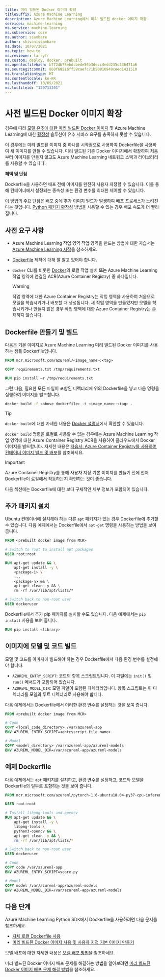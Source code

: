 ```yaml
---
title: 미리 빌드된 Docker 이미지 확장
titleSuffix: Azure Machine Learning
description: Azure Machine Learning에서 미리 빌드된 docker 이미지 확장
services: machine-learning
ms.service: machine-learning
ms.subservice: core
ms.author: ssambare
author: shivanissambare
ms.date: 10/07/2021
ms.topic: how-to
ms.reviewer: larryfr
ms.custom: deploy, docker, prebuilt
ms.openlocfilehash: b772db78ebdcbede50b3decc4edd235c336471a6
ms.sourcegitcommit: 860f6821bff59caefc71b50810949ceed1431510
ms.translationtype: MT
ms.contentlocale: ko-KR
ms.lasthandoff: 10/09/2021
ms.locfileid: "129713201"
---
```

# <a name="extend-a-prebuilt-docker-image"></a>사전 빌드된 Docker 이미지 확장

경우에 따라 [모델 유추에 대한 미리 빌드된 Docker 이미지](concept-prebuilt-docker-images-inference.md) 및 Azure Machine Learning에 대한 [확장성](./how-to-prebuilt-docker-images-inference-python-extensibility.md) 솔루션이 유추 서비스 요구를 충족하지 못할 수 있습니다.

이 경우에는 미리 빌드된 이미지 중 하나를 시작점으로 사용하여 Dockerfile을 사용하여 새 이미지를 만들 수 있습니다. 미리 빌드된 기존 Docker 이미지에서 확장하여 처음부터 이미지를 만들지 않고도 Azure Machine Learning 네트워크 스택과 라이브러리를 사용할 수 있습니다.

**혜택 및 단점**

Dockerfile을 사용하면 배포 전에 이미지를 완전히 사용자 지정할 수 있습니다. 이를 통해 컨테이너에서 설정되는 종속성 또는 환경 변수를 최대한 제어할 수 있습니다.

이 방법의 주요 단점은 배포 중에 추가 이미지 빌드가 발생하여 배포 프로세스가 느려진다는 것입니다. [Python 패키지 확장성](./how-to-prebuilt-docker-images-inference-python-extensibility.md) 방법을 사용할 수 있는 경우 배포 속도가 더 빨라집니다.
## <a name="prerequisites"></a>사전 요구 사항

* Azure Machine Learning 작업 영역 작업 영역을 만드는 방법에 대한 자습서는 [Azure Machine Learning 시작](quickstart-create-resources.md)을 참조하세요.
* [Dockerfile](https://docs.docker.com/engine/reference/builder/) 제작에 대해 잘 알고 있어야 합니다.
* `docker` CLI를 비롯한 [Docker](https://www.docker.com/)의 로컬 작업 설치 **또는** Azure Machine Learning 작업 영역에 연결된 ACR(Azure Container Registry) 중 하나입니다.

    > [!WARNING]
    > 작업 영역에 대한 Azure Container Registry는 작업 영역을 사용하여 처음으로 모델을 학습시키거나 배포할 때 생성됩니다. 새 작업 영역을 만들었지만 모델을 학습시키거나 만들지 않은 경우 작업 영역에 대한 Azure Container Registry는 존재하지 않습니다.
## <a name="create-and-build-dockerfile"></a>Dockerfile 만들기 및 빌드

다음은 기본 이미지로 Azure Machine Learning 미리 빌드된 Docker 이미지를 사용하는 샘플 Dockerfile입니다.

```Dockerfile
FROM mcr.microsoft.com/azureml/<image_name>:<tag>

COPY requirements.txt /tmp/requirements.txt

RUN pip install –r /tmp/requirements.txt
```

그런 다음, 필요한 모든 파일이 포함된 디렉터리에 위의 Dockerfile을 넣고 다음 명령을 실행하여 이미지를 빌드합니다.

```bash
docker build -f <above dockerfile> -t <image_name>:<tag> .
```

> [!TIP]
> `docker build`에 대한 자세한 내용은 [Docker 설명서](https://docs.docker.com/engine/reference/commandline/build/)에서 확인할 수 있습니다.

`docker build` 명령을 로컬로 사용할 수 없는 경우에는 Azure Machine Learning 작업 영역에 대한 Azure Container Registry ACR을 사용하여 클라우드에서 Docker 이미지를 빌드합니다. 자세한 내용은 [자습서: Azure Container Registry를 사용하여 컨테이너 이미지 빌드 및 배포](../container-registry/container-registry-tutorial-quick-task.md)를 참조하세요.

> [!IMPORTANT]
> Azure Container Registry를 통해 사용자 지정 기본 이미지를 만들기 전에 먼저 Dockerfile이 로컬에서 작동하는지 확인하는 것이 좋습니다.

다음 섹션에는 Dockerfile에 대한 보다 구체적인 세부 정보가 포함되어 있습니다.

## <a name="install-extra-packages"></a>추가 패키지 설치

Ubuntu 컨테이너에 설치해야 하는 다른 `apt` 패키지가 있는 경우 Dockerfile에 추가할 수 있습니다. 다음 예제에서는 Dockerfile에서 `apt-get` 명령을 사용하는 방법을 보여 줍니다.

```Dockerfile
FROM <prebuilt docker image from MCR>

# Switch to root to install apt packages
USER root:root

RUN apt-get update && \
    apt-get install -y \
    <package-1> \
    ... 
    <package-n> && \
    apt-get clean -y && \
    rm -rf /var/lib/apt/lists/*

# Switch back to non-root user
USER dockeruser
```

Dockerfile에서 추가 pip 패키지를 설치할 수도 있습니다. 다음 예제에서는 `pip install` 사용을 보여 줍니다.

```Dockerfile
RUN pip install <library>
```

<a id="buildmodel"></a>

## <a name="build-model-and-code-into-images"></a>이미지에 모델 및 코드 빌드

모델 및 코드를 이미지에 빌드해야 하는 경우 Dockerfile에서 다음 환경 변수를 설정해야 합니다.

* `AZUREML_ENTRY_SCRIPT`: 코드의 항목 스크립트입니다. 이 파일에는 `init()` 및 `run()` 메서드가 포함되어 있습니다.
* `AZUREML_MODEL_DIR`: 모델 파일이 포함된 디렉터리입니다. 항목 스크립트는 이 디렉터리를 모델의 루트 디렉터리로 사용해야 합니다.

다음 예제에서는 Dockerfile에서 이러한 환경 변수를 설정하는 것을 보여 줍니다.

```Dockerfile
FROM <prebuilt docker image from MCR>

# Code
COPY <local_code_directory> /var/azureml-app
ENV AZUREML_ENTRY_SCRIPT=<entryscript_file_name>

# Model
COPY <model_directory> /var/azureml-app/azureml-models
ENV AZUREML_MODEL_DIR=/var/azureml-app/azureml-models
```

## <a name="example-dockerfile"></a>예제 Dockerfile

다음 예제에서는 `apt` 패키지를 설치하고, 환경 변수를 설정하고, 코드와 모델을 Dockerfile의 일부로 포함하는 것을 보여 줍니다.

```Dockerfile
FROM mcr.microsoft.com/azureml/pytorch-1.6-ubuntu18.04-py37-cpu-inference:latest 

USER root:root

# Install libpng-tools and opencv
RUN apt-get update && \
    apt-get install -y \
    libpng-tools \
    python3-opencv && \
    apt-get clean -y && \
    rm -rf /var/lib/apt/lists/*

# Switch back to non-root user
USER dockeruser

# Code
COPY code /var/azureml-app
ENV AZUREML_ENTRY_SCRIPT=score.py

# Model
COPY model /var/azureml-app/azureml-models
ENV AZUREML_MODEL_DIR=/var/azureml-app/azureml-models
```

## <a name="next-steps"></a>다음 단계

Azure Machine Learning Python SDK에서 Dockerfile을 사용하려면 다음 문서를 참조하세요.

* [자체 로컬 Dockerfile 사용](how-to-use-environments.md#use-your-own-dockerfile)
* [미리 빌드된 Docker 이미지 사용 및 사용자 지정 기본 이미지 만들기](how-to-use-environments.md#use-a-prebuilt-docker-image)

모델 배포에 대한 자세한 내용은 [모델 배포 방법](how-to-deploy-and-where.md)을 참조하세요.

미리 빌드된 Docker 이미지 배포 문제를 해결하는 방법을 알아보려면 [미리 빌드된 Docker 이미지 배포 문제 해결 방법](how-to-troubleshoot-prebuilt-docker-image-inference.md)을 참조하세요.